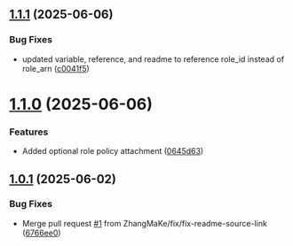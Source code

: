 ## [1.1.1](https://github.com/ZhangMaKe/tf-module-iam-policy/compare/v1.1.0...v1.1.1) (2025-06-06)


### Bug Fixes

* updated variable, reference, and readme to reference role_id instead of role_arn ([c0041f5](https://github.com/ZhangMaKe/tf-module-iam-policy/commit/c0041f5a9ea604f17753bdc3e95b684de35650b8))

# [1.1.0](https://github.com/ZhangMaKe/tf-module-iam-policy/compare/v1.0.1...v1.1.0) (2025-06-06)


### Features

* Added optional role policy attachment ([0645d63](https://github.com/ZhangMaKe/tf-module-iam-policy/commit/0645d63e70d2441eff666c2c38049bf286916a54))

## [1.0.1](https://github.com/ZhangMaKe/tf-module-iam-policy/compare/v1.0.0...v1.0.1) (2025-06-02)


### Bug Fixes

* Merge pull request [#1](https://github.com/ZhangMaKe/tf-module-iam-policy/issues/1) from ZhangMaKe/fix/fix-readme-source-link ([6766ee0](https://github.com/ZhangMaKe/tf-module-iam-policy/commit/6766ee08cc2888c55b852d3501a4c2c8e45b2030))
